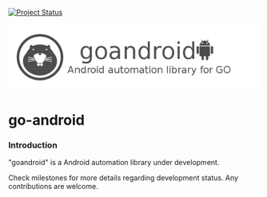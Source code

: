 [![Project Status](https://stillmaintained.com/kunaldawn/goandroid.png)](https://stillmaintained.com/kunaldawn/goandroid)

![goandroid_logo](goandroid_logo.png)

go-android
==========

### Introduction

"goandroid" is a Android automation library under development.

Check milestones for more details regarding development status.
Any contributions are welcome.
